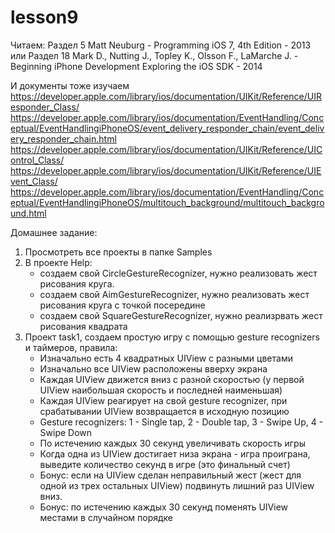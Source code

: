 # lesson9
Читаем:
Раздел 5
Matt Neuburg - Programming iOS 7, 4th Edition - 2013
или
Раздел 18
Mark D., Nutting J., Topley K., Olsson F., LaMarche J. - Beginning iPhone Development Exploring the iOS SDK - 2014

И документы тоже изучаем
https://developer.apple.com/library/ios/documentation/UIKit/Reference/UIResponder_Class/
https://developer.apple.com/library/ios/documentation/EventHandling/Conceptual/EventHandlingiPhoneOS/event_delivery_responder_chain/event_delivery_responder_chain.html
https://developer.apple.com/library/ios/documentation/UIKit/Reference/UIControl_Class/
https://developer.apple.com/library/ios/documentation/UIKit/Reference/UIEvent_Class/
https://developer.apple.com/library/ios/documentation/EventHandling/Conceptual/EventHandlingiPhoneOS/multitouch_background/multitouch_background.html 

Домашнее задание:
1. Просмотреть все проекты в папке Samples
2. В проекте Help:
    - создаем свой CircleGestureRecognizer, нужно реализовать жест рисования круга.
    - создаем свой AimGestureRecognizer, нужно реализовать жест рисования круга с точкой посередине
    - создаем свой SquareGestureRecognizer, нужно реализрвать жест рисования квадрата
3. Проект task1, создаем простую игру с помощью gesture recognizers и таймеров, правила:
    - Изначально есть 4 квадратных UIView с разными цветами
    - Изначально все UIView расположены вверху экрана
    - Каждая UIView движется вниз с разной скоростью (у первой UIView наибольшая скорость и последней наименьшая)
    - Каждая UIView реагирует на свой gesture recognizer, при срабатывании UIView возвращается в исходную позицию
    - Gesture recognizers: 1 - Single tap, 2 - Double tap, 3 - Swipe Up, 4 - Swipe Down
    - По истечению каждых 30 секунд увеличивать скорость игры
    - Когда одна из UIView достигает низа экрана - игра проиграна, выведите количество секунд в игре (это финальный счет)
    - Бонус: если на UIView сделан неправильный жест (жест для одной из трех остальных UIView) подвинуть лишний раз UIView вниз.
    - Бонус: по истечению каждых 30 секунд поменять UIView местами в случайном порядке

